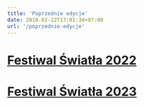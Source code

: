```yaml
---
title: 'Poprzednie edycje'
date: 2018-02-22T17:01:34+07:00
url: '/poprzednie-edycje'
---
```


# [Festiwal Światła 2022](https://2022.festiwalswiatla.hs3.pl/)
# [Festiwal Światła 2023](https://2023.festiwalswiatla.hs3.pl/)
